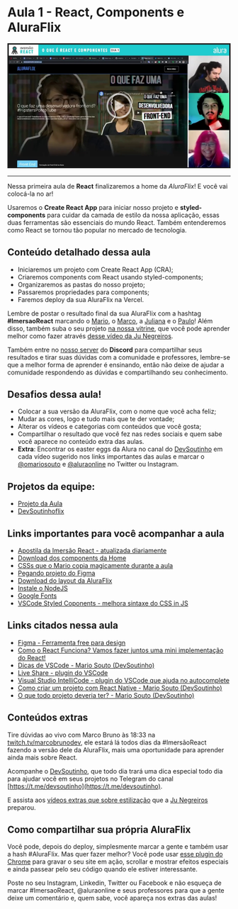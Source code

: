 # Aula 1 - React, Components e AluraFlix

[![Vídeo da aula](aula1.png)](https://drive.google.com/file/d/11cqSFKMzc0vFMrEhu-jm7aubRusVN6vC/view?usp=sharing)

---

Nessa primeira aula de **React** finalizaremos a home da _AluraFlix_! E você vai colocá-la no ar!

Usaremos o **Create React App** para iniciar nosso projeto e **styled-components** para cuidar da camada de estilo da nossa aplicação, essas duas ferramentas são essenciais do mundo React. Também entenderemos como React se tornou tão popular no mercado de tecnologia.

## Conteúdo detalhado dessa aula

*   Iniciaremos um projeto com Create React App (CRA);
*   Criaremos components com React usando styled-components;
*   Organizaremos as pastas do nosso projeto;
*   Passaremos propriedades para components;
*   Faremos deploy da sua AluraFlix na Vercel.

Lembre de postar o resultado final da sua AluraFlix com a hashtag **#ImersaoReact** marcando o [Mario](https://twitter.com/omariosouto), o [Marco](https://twitter.com/marcobrunodev), a [Juliana](https://twitter.com/juunegreiros) e o [Paulo](https://twitter.com/paulo_caelum)! Além disso, também suba o seu projeto [na nossa vitrine](https://github.com/imersao-alura/vitrine-imersao-react), que você pode aprender melhor como fazer através [desse vídeo da Ju Negreiros](https://youtu.be/4qy23EulMbw).

Também entre no [nosso server](https://discord.gg/rG2zBzQ) do **Discord** para compartilhar seus resultados e tirar suas dúvidas com a comunidade e professores, lembre-se que a melhor forma de aprender é ensinando, então não deixe de ajudar a comunidade respondendo as dúvidas e compartilhando seu conhecimento.

## Desafios dessa aula!

*   Colocar a sua versão da AluraFlix, com o nome que você acha feliz;
*   Mudar as cores, logo e tudo mais que te der vontade;
*   Alterar os vídeos e categorias com conteúdos que você gosta;
*   Compartilhar o resultado que você fez nas redes sociais e quem sabe você aparece no conteúdo extra das aulas.
*   **Extra**: Encontrar os easter eggs da Alura no canal do [DevSoutinho](https://youtube.com/c/DevSoutinho) em cada vídeo sugerido nos links importantes das aulas e marcar o [@omariosouto](https://twitter.com/omariosouto) e [@aluraonline](https://twitter.com/aluraonline) no Twitter ou Instagram.

## Projetos da equipe:

*   [Projeto da Aula](https://aluraflix.imersao-alura.vercel.app/)
*   [DevSoutinhoflix](http://devsoutinhoflix.com.br/)

## Links importantes para você acompanhar a aula

*   [Apostila da Imersão React - atualizada diariamente](https://drive.google.com/file/d/1Y6W-rGJgKYek2kRjIqg9Pn-gWPv4KcGO/view?usp=sharing)
*   [Download dos components da Home](https://github.com/imersao-alura/arquivos-extras-imersao-react/raw/master/componentes-extras-aula01.zip)
*   [CSSs que o Mario copia magicamente durante a aula](https://gist.github.com/omariosouto/19dafd5ca155c46b3dcb31df89cfba55)
*   [Pegando projeto do Figma](https://www.youtube.com/watch?v=-TaHyW4nMtg&feature=youtu.be)
*   [Download do layout da AluraFlix](https://drive.google.com/file/d/1ml7tw1x0KLYDUKIIsHu6SRZeFZnnmmV_/view?usp=sharing)
*   [Instale o NodeJS](https://nodejs.org/pt-br/)
*   [Google Fonts](https://fonts.google.com)
*   [VSCode Styled Coponents - melhora sintaxe do CSS in JS](https://marketplace.visualstudio.com/items?itemName=jpoissonnier.vscode-styled-components)

## Links citados nessa aula

*   [Figma - Ferramenta free para design](https://www.figma.com)
*   [Como o React Funciona? Vamos fazer juntos uma mini implementação do React!](https://www.youtube.com/watch?v=5MzOCxSWrrc)
*   [Dicas de VSCode - Mario Souto (DevSoutinho)](https://www.alura.com.br/artigos/visualstudio-code-instalacao-teclas-de-atalho-plugins-e-integracoes)
*   [Live Share - plugin do VSCode](https://marketplace.visualstudio.com/items?itemName=MS-vsliveshare.vsliveshare)
*   [Visual Studio IntelliCode - plugin do VSCode que ajuda no autocomplete](https://marketplace.visualstudio.com/items?itemName=VisualStudioExptTeam.vscodeintellicode)
*   [Como criar um projeto com React Native - Mario Souto (DevSoutinho)](https://www.youtube.com/watch?v=k1vdmXDgMJI&list=PLTcmLKdIkOWkkBSilAr6iqdnSDXdiiyIq)
*   [O que todo projeto deveria ter? - Mario Souto (DevSoutinho)](https://www.youtube.com/watch?v=yMRSDdifGW8)

## Conteúdos extras

Tire dúvidas ao vivo com Marco Bruno às 18:33 na [twitch.tv/marcobrunodev](https://twitch.tv/marcobrunodev), ele estará lá todos dias da #ImersãoReact fazendo a versão dele da AluraFlix, mais uma oportunidade para aprender ainda mais sobre React.

Acompanhe o [DevSoutinho](https://youtube.com/c/DevSoutinho), que todo dia trará uma dica especial todo dia para ajudar você em seus projetos no Telegram do canal [https://t.me/devsoutinho](https://t.me/devsoutinho).

E assista aos [vídeos extras que sobre estilização](https://www.youtube.com/watch?v=nDxp3YEpR1E&list=PLbcp5RKTX5wNF34qxISyWY6kignmhBQRT) que a [Ju Negreiros](https://twitter.com/juunegreiros) preparou.

## Como compartilhar sua própria AluraFlix

Você pode, depois do deploy, simplesmente marcar a gente e também usar a hash #AluraFlix. Mas quer fazer melhor? Você pode usar [esse plugin do Chrome](https://chrome.google.com/webstore/detail/screencastify-screen-vide/mmeijimgabbpbgpdklnllpncmdofkcpn) para gravar o seu site em ação, scrollar e mostrar efeitos especiais e ainda passear pelo seu código quando ele estiver interessante.

Poste no seu Instagram, Linkedin, Twitter ou Facebook e não esqueça de marcar #ImersaoReact, @aluraonline e seus professores para que a gente deixe um comentário e, quem sabe, você apareça nos extras das aulas!
